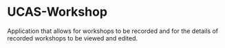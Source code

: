 # UCAS-Workshop
Application that allows for workshops to be recorded and for the details of recorded workshops to be viewed and edited.
